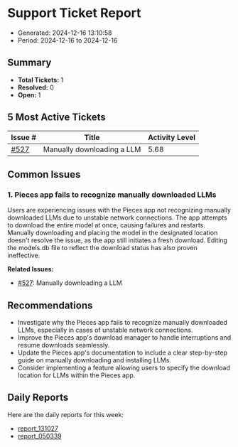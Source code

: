 # Support Ticket Report
- Generated: 2024-12-16 13:10:58
- Period: 2024-12-16 to 2024-12-16

## Summary
- **Total Tickets:** 1
- **Resolved:** 0
- **Open:** 1

## 5 Most Active Tickets
| Issue # | Title | Activity Level |
|---------|-------|----------------|
| [#527](https://github.com/pieces-app/support/issues/527) | Manually downloading a LLM | 5.68 |

## Common Issues
### 1. Pieces app fails to recognize manually downloaded LLMs
Users are experiencing issues with the Pieces app not recognizing manually downloaded LLMs due to unstable network connections. The app attempts to download the entire model at once, causing failures and restarts. Manually downloading and placing the model in the designated location doesn't resolve the issue, as the app still initiates a fresh download. Editing the models.db file to reflect the download status has also proven ineffective.

**Related Issues:**
- [#527](https://github.com/pieces-app/support/issues/527): Manually downloading a LLM


## Recommendations
- Investigate why the Pieces app fails to recognize manually downloaded LLMs, especially in cases of unstable network connections.
- Improve the Pieces app's download manager to handle interruptions and resume downloads seamlessly.
- Update the Pieces app's documentation to include a clear step-by-step guide on manually downloading and installing LLMs.
- Consider implementing a feature allowing users to specify the download location for LLMs within the Pieces app.

## Daily Reports
Here are the daily reports for this week:

- [report_131027](daily/2024-12-16/report_131027.md)
- [report_050339](daily/2024-12-16/report_050339.md)

